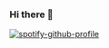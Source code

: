 ### Hi there 👋

[![spotify-github-profile](https://spotify-github-profile.vercel.app/api/view?uid=31egd4mrfswhjgh63g4e4afaybiu&cover_image=true&theme=novatorem&show_offline=false&bar_color=53b14f&bar_color_cover=false)](https://spotify-github-profile.vercel.app/api/view?uid=31egd4mrfswhjgh63g4e4afaybiu&redirect=true)

<!--
**kahono922/kahono922** is a ✨ _special_ ✨ repository because its `README.md` (this file) appears on your GitHub profile.

Here are some ideas to get you started:

- 🔭 I’m currently working on ...
- 🌱 I’m currently learning ...
- 👯 I’m looking to collaborate on ...
- 🤔 I’m looking for help with ...
- 💬 Ask me about ...
- 📫 How to reach me: ...
- 😄 Pronouns: ...
- ⚡ Fun fact: ...
-->
